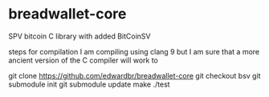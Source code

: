 # breadwallet-core
SPV bitcoin C library with added BitCoinSV 

steps for compilation
I am compiling using clang 9 but I am sure that a more ancient version of the C compiler will work to

git clone https://github.com/edwardbr/breadwallet-core
git checkout bsv
git submodule init
git submodule update
make
./test

